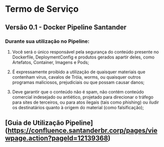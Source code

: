 # Termo de Serviço
## Versão 0.1 - Docker Pipeline Santander
### Durante sua utilização no Pipeline:

1. Você será o único responsável pela segurança do conteúdo presente no Dockerfile, DeploymentConfig e produtos gerados apartir deles, como Artefatos, Container, Imagens e Pods;

2. É expressamente proibido a utilização de quaisquer materiais que contenham vírus, cavalos de Tróia, worms, ou quaisquer outros programas maliciosos, prejudiciais ou que possam causar danos;

3. Deve garantir que o conteúdo não é spam, não contém conteúdo comercial indesejado ou antiético, projetado para direcionar o tráfego para sites de terceiros, ou para atos ilegais (tais como phishing) ou iludir os destinatários quanto à origem do material (como falsificação);




## [Guia de Utilização Pipeline] (https://confluence.santanderbr.corp/pages/viewpage.action?pageId=12139368)
